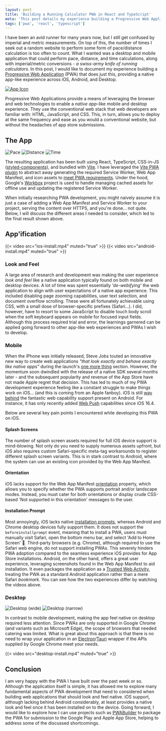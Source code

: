 ```yaml
---
layout: post
title: 'Building a Running Calculator PWA in React and TypeScript'
meta: 'This post details my experience building a Progressive Web Application (PWA) in React and TypeScript to calculate running pace, time, and distance. It explores key PWA features, including offline support, installation, and a native app-like experience across devices.'
tags: ['pwa', 'react', 'typescript']
---
```


I have been an avid runner for many years now, but I still get confused by imperial and metric measurements.
On top of this, the number of times I seek out a random website to perform some form of pace/distance calculation is too often to count.
What I wanted was a desktop and mobile application that could perform pace, distance, and time calculations, along with imperial/metric conversions - _a swiss-army knife of running calculators_.
In this post, I would like to document my experience building a [Progressive Web Application](https://web.dev/articles/what-are-pwas) (PWA) that does just this, providing a native app-like experience across iOS, Android, and Desktop.

<!--more-->

[![App Icon](app-icon.png)](https://eddmann.com/running-calculator/)

Progressive Web Applications provide a means of leveraging the browser and web technologies to enable a _native app_-like mobile and desktop experience.
They use the conventional web stack that web developers are familiar with: HTML, JavaScript, and CSS.
This, in turn, allows you to deploy at the same frequency and ease as you would a conventional website, but without the headaches of app store submissions.

## The App

![Pace](ios-pace.png) ![Distance](ios-distance.png) ![Time](ios-time.png)

The resulting application has been built using React, TypeScript, CSS-in-JS ([styled-components](https://styled-components.com/)), and bundled with [Vite](https://vitejs.dev/).
I have leveraged the [Vite PWA plugin](https://vite-pwa-org.netlify.app/) to abstract away generating the required Service Worker, Web App Manifest, and icon assets to [meet PWA requirements](https://developer.mozilla.org/en-US/docs/Web/Progressive_web_apps/Tutorials/js13kGames/Installable_PWAs#requirements).
Under the hood, Google's [Workbox](https://developer.chrome.com/docs/workbox/) project is used to handle managing cached assets for offline use and updating the registered Service Worker.

When initially researching PWA development, you might naively assume it is just a case of adding a Web App Manifest and Service Worker to your project, serving the content over HTTPS, and you're done... not quite.
Below, I will discuss the different areas I needed to consider, which led to the final result shown above.

## App'ification

{{< video src="ios-install.mp4" muted="true" >}} {{< video src="android-install.mp4" muted="true" >}}

### Look and Feel

A large area of research and development was making the user experience _look and feel_ like a native application typically found on both mobile and desktop devices.
A lot of time was spent essentially _'de-webifying'_ the web application to align with user expectations of a native app experience.
This included disabling page zooming capabilities, user text selection, and document overflow scrolling.
These were all fortunately achievable using CSS, with a small dose of browser-specific prefixes (Safari...).
I did, however, have to resort to some JavaScript to disable touch body scroll when the soft keyboard appears on mobile for focused input fields.
Although this process required trial and error, the learnings garnered can be applied going forward to other app-like web experiences and PWAs I wish to develop.

### Mobile

When the iPhone was initially released, Steve Jobs touted an innovative new way to create web applications _"that look exactly and behave exactly like native apps"_ during the launch's [one more thing](https://www.youtube.com/watch?v=ZlE7dzoD6GA) section.
However, the momentum soon dwindled with the release of a native SDK several months later - and the subsequent popularity and revenue of the App Store have not made Apple regret that decision.
This has led to much of my PWA development experience feeling like a constant struggle to make things work on iOS... (and this is coming from an Apple fanboy).
iOS is still [way behind](https://firt.dev/notes/pwa-ios/) the fantastic web capability support present on Android.
For instance, it has only recently added [Web Push](https://developer.mozilla.org/en-US/docs/Web/API/Push_API) capabilities since iOS 16.4.

Below are several key pain points I encountered while developing this PWA on iOS.

#### Splash Screens

The number of splash screen assets required for full iOS device support is mind-blowing.
Not only do you need to supply numerous assets upfront, but iOS also requires custom Safari-specific meta-tag workarounds to register different splash screen variants.
This is in stark contrast to Android, where the system can use an existing icon provided by the Web App Manifest.

#### Orientation

iOS lacks support for the Web App Manifest [orientation](https://developer.mozilla.org/en-US/docs/Web/Manifest/orientation) property, which allows you to specify whether the PWA supports portrait and/or landscape modes.
Instead, you must cater for both orientations or display crude CSS-based 'Not supported in this orientation' messages to the user.

#### Installation Prompt

Most annoyingly, iOS lacks native [installation prompts](https://web.dev/learn/pwa/installation-prompt), whereas Android and Chrome desktop devices fully support them.
It does not support the `beforeinstallprompt` event, meaning that to install a PWA, users must manually visit Safari, open the bottom menu bar, and select 'Add to Home Screen' 🤦.
Third-party browsers (e.g. Chrome), although required to use the Safari web engine, do not support installing PWAs.
This severely hinders PWA adoption compared to the seamless experience iOS provides for App Store installations.
Android, on the other hand, offers a great user experience, leveraging screenshots found in the Web App Manifest to aid installation.
It even packages the application as a [Trusted Web Activity](https://developer.chrome.com/docs/android/trusted-web-activity/), treating the PWA as a standard Android application rather than a mere Safari _bookmark_.
You can see how the two experiences differ by watching the videos above.

### Desktop

![Desktop (wide)](desktop-wide-pace.png) ![Desktop (narrow)](desktop-narrow-pace.png)

In contrast to mobile development, making the app feel native on desktop required less attention.
Since PWAs are only supported in Google Chrome (and variants such as Microsoft Edge), the scope of browsers that needed catering was limited.
What is great about this approach is that there is no need to wrap your application in an [Electron](https://www.electronjs.org/)/[Tauri](https://tauri.app/) wrapper if the APIs supplied by Google Chrome meet your needs.

{{< video src="desktop-install.mp4" muted="true" >}}

## Conclusion

I am very happy with the PWA I have built over the past week or so.
Although the application itself is simple, it has allowed me to explore many fundamental aspects of PWA development that need to considered when building web applications that should look and feel native.
iOS support, although lacking behind Android considerably, at least provides a native look and feel once it has been installed on to the device.
Going forward, I would like to explore how I can use projects such as [PWABuilder](https://www.pwabuilder.com/) to package the PWA for submission to the Google Play and Apple App Store, helping to address some of the discussed shortcomings.
